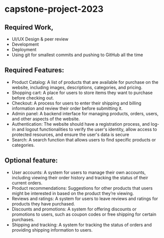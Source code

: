 # capstone-project-2023

## Required Work,
- UI/UX Design & peer review
- Development
- Deployment
- Using git for smallest commits and pushing to GitHub all the time

## Required Features: 
- Product Catalog: A list of products that are available for purchase on the website, including images, descriptions, categories, and pricing.
- Shopping cart: A place for users to store items they want to purchase before checking out.
- Checkout: A process for users to enter their shipping and billing information and review their order before submitting it.
- Admin panel: A backend interface for managing products, orders, users, and other aspects of the website.
- Authentication: The website should have a registration process, and log-in and logout functionalities to verify the user's identity, allow access to protected resources, and ensure the user's data is secure
- Search: A search function that allows users to find specific products or categories.

## Optional feature:
- User accounts: A system for users to manage their own accounts, including viewing their order history and tracking the status of their current orders.
- Product recommendations: Suggestions for other products that users might be interested in based on the product they’re viewing.
- Reviews and ratings: A system for users to leave reviews and ratings for products they have purchased.
- Discounts and promotions: A system for offering discounts or promotions to users, such as coupon codes or free shipping for certain purchases.
- Shipping and tracking: A system for tracking the status of orders and providing shipping information to users.
